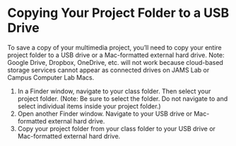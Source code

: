 # Copying Your Project Folder to a USB Drive

To save a copy of your multimedia project, you’ll need to copy your entire project folder to a USB drive or a Mac-formatted external hard drive. Note: Google Drive, Dropbox, OneDrive, etc. will not work because cloud-based storage services cannot appear as connected drives on JAMS Lab or Campus Computer Lab Macs.

1. In a Finder window, navigate to your class folder. Then select your project folder. \(Note: Be sure to select the folder. Do not navigate to and select individual items inside your project folder.\)
2. Open another Finder window. Navigate to your USB drive or Mac-formatted external hard drive. 
3. Copy your project folder from your class folder to your USB drive or Mac-formatted external hard drive.




